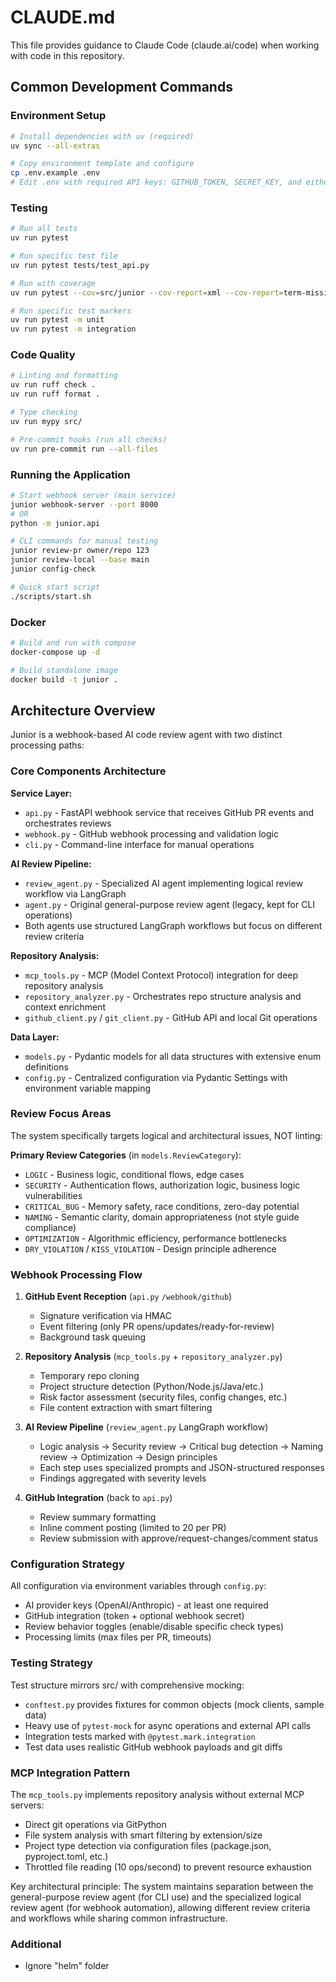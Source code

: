 # CLAUDE.md

This file provides guidance to Claude Code (claude.ai/code) when working with code in this repository.

## Common Development Commands

### Environment Setup
```bash
# Install dependencies with uv (required)
uv sync --all-extras

# Copy environment template and configure
cp .env.example .env
# Edit .env with required API keys: GITHUB_TOKEN, SECRET_KEY, and either OPENAI_API_KEY or ANTHROPIC_API_KEY
```

### Testing
```bash
# Run all tests
uv run pytest

# Run specific test file
uv run pytest tests/test_api.py

# Run with coverage
uv run pytest --cov=src/junior --cov-report=xml --cov-report=term-missing

# Run specific test markers
uv run pytest -m unit
uv run pytest -m integration
```

### Code Quality
```bash
# Linting and formatting
uv run ruff check .
uv run ruff format .

# Type checking
uv run mypy src/

# Pre-commit hooks (run all checks)
uv run pre-commit run --all-files
```

### Running the Application
```bash
# Start webhook server (main service)
junior webhook-server --port 8000
# OR
python -m junior.api

# CLI commands for manual testing
junior review-pr owner/repo 123
junior review-local --base main
junior config-check

# Quick start script
./scripts/start.sh
```

### Docker
```bash
# Build and run with compose
docker-compose up -d

# Build standalone image
docker build -t junior .
```

## Architecture Overview

Junior is a webhook-based AI code review agent with two distinct processing paths:

### Core Components Architecture

**Service Layer:**
- `api.py` - FastAPI webhook service that receives GitHub PR events and orchestrates reviews
- `webhook.py` - GitHub webhook processing and validation logic
- `cli.py` - Command-line interface for manual operations

**AI Review Pipeline:**
- `review_agent.py` - Specialized AI agent implementing logical review workflow via LangGraph
- `agent.py` - Original general-purpose review agent (legacy, kept for CLI operations)
- Both agents use structured LangGraph workflows but focus on different review criteria

**Repository Analysis:**
- `mcp_tools.py` - MCP (Model Context Protocol) integration for deep repository analysis
- `repository_analyzer.py` - Orchestrates repo structure analysis and context enrichment
- `github_client.py` / `git_client.py` - GitHub API and local Git operations

**Data Layer:**
- `models.py` - Pydantic models for all data structures with extensive enum definitions
- `config.py` - Centralized configuration via Pydantic Settings with environment variable mapping

### Review Focus Areas

The system specifically targets logical and architectural issues, NOT linting:

**Primary Review Categories** (in `models.ReviewCategory`):
- `LOGIC` - Business logic, conditional flows, edge cases
- `SECURITY` - Authentication flows, authorization logic, business logic vulnerabilities
- `CRITICAL_BUG` - Memory safety, race conditions, zero-day potential
- `NAMING` - Semantic clarity, domain appropriateness (not style guide compliance)
- `OPTIMIZATION` - Algorithmic efficiency, performance bottlenecks
- `DRY_VIOLATION` / `KISS_VIOLATION` - Design principle adherence

### Webhook Processing Flow

1. **GitHub Event Reception** (`api.py` `/webhook/github`)
   - Signature verification via HMAC
   - Event filtering (only PR opens/updates/ready-for-review)
   - Background task queuing

2. **Repository Analysis** (`mcp_tools.py` + `repository_analyzer.py`)
   - Temporary repo cloning
   - Project structure detection (Python/Node.js/Java/etc.)
   - Risk factor assessment (security files, config changes, etc.)
   - File content extraction with smart filtering

3. **AI Review Pipeline** (`review_agent.py` LangGraph workflow)
   - Logic analysis → Security review → Critical bug detection → Naming review → Optimization → Design principles
   - Each step uses specialized prompts and JSON-structured responses
   - Findings aggregated with severity levels

4. **GitHub Integration** (back to `api.py`)
   - Review summary formatting
   - Inline comment posting (limited to 20 per PR)
   - Review submission with approve/request-changes/comment status

### Configuration Strategy

All configuration via environment variables through `config.py`:
- AI provider keys (OpenAI/Anthropic) - at least one required
- GitHub integration (token + optional webhook secret)
- Review behavior toggles (enable/disable specific check types)
- Processing limits (max files per PR, timeouts)

### Testing Strategy

Test structure mirrors src/ with comprehensive mocking:
- `conftest.py` provides fixtures for common objects (mock clients, sample data)
- Heavy use of `pytest-mock` for async operations and external API calls
- Integration tests marked with `@pytest.mark.integration`
- Test data uses realistic GitHub webhook payloads and git diffs

### MCP Integration Pattern

The `mcp_tools.py` implements repository analysis without external MCP servers:
- Direct git operations via GitPython
- File system analysis with smart filtering by extension/size
- Project type detection via configuration files (package.json, pyproject.toml, etc.)
- Throttled file reading (10 ops/second) to prevent resource exhaustion

Key architectural principle: The system maintains separation between the general-purpose review agent (for CLI use) and the specialized logical review agent (for webhook automation), allowing different review criteria and workflows while sharing common infrastructure.


### Additional
- Ignore "helm" folder
